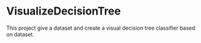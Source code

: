 # VisualizeDecisionTree
This project give a dataset and create a visual decision tree classifier based on dataset.
